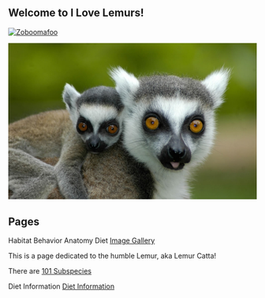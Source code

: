 ## Welcome to I Love Lemurs!

[![Zoboomafoo](http://elmodenafrontline.com/wp-content/uploads/2014/11/zoob-ready.jpg)](https://www.youtube.com/watch?v=YYxgJCSlCKM)

![BabyLemur](/images/baby-lemur-hitching-a-ride-with-mom.jpg)

## Pages
Habitat
Behavior
Anatomy
Diet
[Image Gallery](/ImageGallery.md)

This is a page dedicated to the humble Lemur, aka Lemur Catta!

There are [101 Subspecies](https://en.wikipedia.org/wiki/List_of_lemur_species)

Diet Information [Diet Information](https://en.wikipedia.org/wiki/Lemur#Diet)
